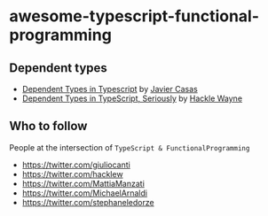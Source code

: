 # awesome-typescript-functional-programming

## Dependent types

* [Dependent Types in Typescript](https://www.javiercasas.com/articles/typescript-dependent-types) by [Javier Casas](https://github.com/javcasas)
* [Dependent Types in TypeScript, Seriously](https://www.hacklewayne.com/dependent-types-in-typescript-seriously) by [Hackle Wayne](https://twitter.com/hacklew)

## Who to follow

People at the intersection of `TypeScript & FunctionalProgramming`

* https://twitter.com/giuliocanti
* https://twitter.com/hacklew
* https://twitter.com/MattiaManzati
* https://twitter.com/MichaelArnaldi
* https://twitter.com/stephaneledorze
